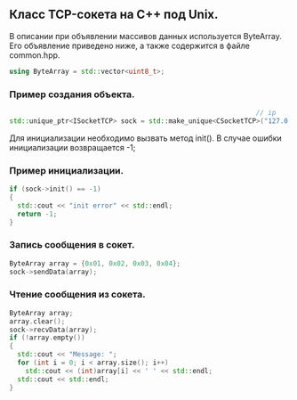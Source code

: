 ## **Класс TCP-сокета на C++ под Unix.**

В описании при объявлении массивов данных используется ByteArray. Его объявление приведено ниже, а также содержится в файле common.hpp.
```C++
using ByteArray = std::vector<uint8_t>;
```

### Пример создания объекта.
```C++
                                                              // ip          порт   тип
std::unique_ptr<ISocketTCP> sock = std::make_unique<CSocketTCP>("127.0.0.1", 42069, SocketType::Server);
```

Для инициализации необходимо вызвать метод init().
В случае ошибки инициализации возвращается -1; 

### Пример инициализации.
```C++
if (sock->init() == -1)
{
  std::cout << "init error" << std::endl;
  return -1;
}
```

### Запись сообщения в сокет.
```C++
ByteArray array = {0x01, 0x02, 0x03, 0x04};
sock->sendData(array);
```

### Чтение сообщения из сокета.
```C++
ByteArray array;
array.clear();
sock->recvData(array);
if (!array.empty())
{
  std::cout << "Message: ";
  for (int i = 0; i < array.size(); i++)
    std::cout << (int)array[i] << ' ' << std::endl;
  std::cout << std::endl;
}
```

